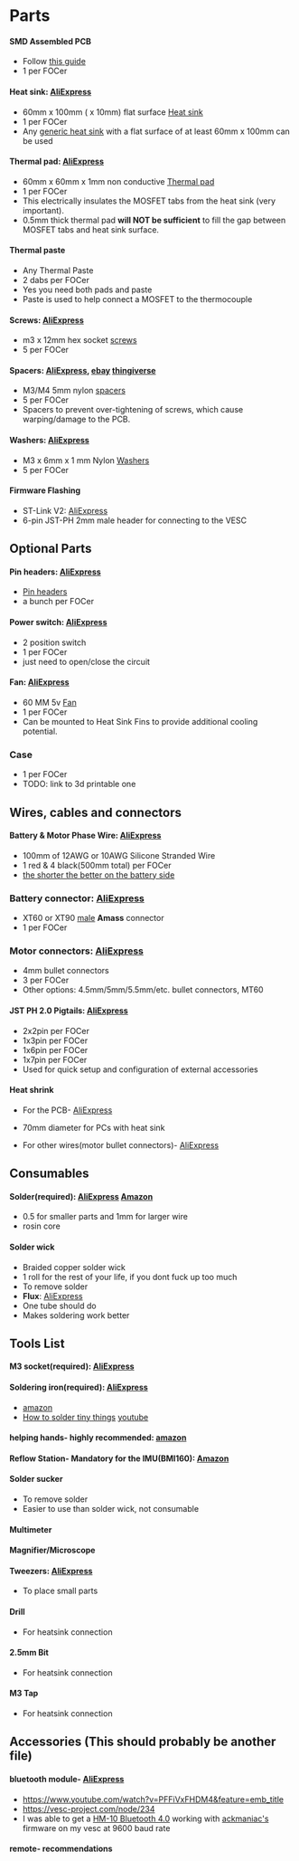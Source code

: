 # Parts

#### **SMD Assembled PCB**

* Follow [this guide](../orderingGuide/readme.md)
* 1 per FOCer

#### **Heat sink**: [AliExpress](https://www.AliExpress.com/item/32951112852.html)

* 60mm x 100mm ( x 10mm) flat surface [Heat sink](./images/heatSink.jpeg)
* 1 per FOCer
* Any [generic heat sink](./images/heatSink.jpeg) with a flat surface of at least 60mm x 100mm can be used

#### **Thermal pad**: [AliExpress](https://www.AliExpress.com/item/32810504639.html)

* 60mm x 60mm x 1mm non conductive [Thermal pad](./images/thermalPad.jpeg)
* 1 per FOCer
* This electrically insulates the MOSFET tabs from the heat sink (very important).
* 0.5mm thick thermal pad **will NOT be sufficient** to fill the gap between MOSFET tabs and heat sink surface.

#### **Thermal paste**

* Any Thermal Paste
* 2 dabs per FOCer
* Yes you need both pads and paste
* Paste is used to help connect a MOSFET to the thermocouple

#### **Screws**: [AliExpress](https://www.AliExpress.com/item/32810872544.html)

* m3 x 12mm hex socket [screws](./images/screws.jpeg)
* 5 per FOCer

#### **Spacers**: [AliExpress](https://www.AliExpress.com/item/33047891996.html),  [ebay](https://www.ebay.com/itm/OD7-5mm-Nylon-Round-Spacer-Standoff-For-M3-thread-Screw-Blot-QTY50/183743008473) [thingiverse](https://www.thingiverse.com/thing:2876367)

* M3/M4 5mm nylon [spacers](./images/spacers.jpeg)
* 5 per FOCer
* Spacers to prevent over-tightening of screws, which cause warping/damage to the PCB.

#### **Washers**: [AliExpress](https://www.AliExpress.com/item/33021883302.html)

* M3 x 6mm x 1 mm Nylon [Washers](./images/washers.jpeg)
* 5 per FOCer

#### **Firmware Flashing**

* ST-Link V2: [AliExpress](https://www.AliExpress.com/item/32792513237.html)
* 6-pin JST-PH 2mm male header for connecting to the VESC

## Optional Parts

#### **Pin headers**:  [AliExpress](https://www.AliExpress.com/item/4000909558952.html)

* [Pin headers](pinHeaders.png)
* a bunch per FOCer

#### **Power switch**: [AliExpress](https://www.AliExpress.com/item/4000358463924.html)

* 2 position switch
* 1 per FOCer
* just need to open/close the circuit

#### **Fan**: [AliExpress](https://www.AliExpress.com/item/32571979071.html)

* 60 MM 5v [Fan](./images/fan.jpeg)
* 1 per FOCer
* Can be mounted to Heat Sink Fins to provide additional cooling potential.

### **Case**

* 1 per FOCer
* TODO: link to 3d printable one

## Wires, cables and connectors

#### **Battery & Motor Phase Wire**: [AliExpress](https://www.AliExpress.com/item/33057076463.html)

* 100mm of 12AWG or 10AWG Silicone Stranded Wire
* 1 red & 4 black(500mm total) per FOCer
* [the shorter the better on the battery side](https://www.youtube.com/watch?v=54bb9zpDdZU)

### **Battery connector**: [AliExpress](https://www.AliExpress.com/item/32546847748.html)

* XT60 or XT90 [male](./images/xt90MvF.jpg) **Amass** connector
* 1 per FOCer

### **Motor connectors**: [AliExpress](https://www.AliExpress.com/item/32926203705.html)

* 4mm bullet connectors
* 3 per FOCer
* Other options: 4.5mm/5mm/5.5mm/etc. bullet connectors, MT60

#### **JST PH 2.0 Pigtails**: [AliExpress](https://www.AliExpress.com/item/32733307616.html)

* 2x2pin per FOCer
* 1x3pin per FOCer
* 1x6pin per FOCer
* 1x7pin per FOCer
* Used for quick setup and configuration of external accessories

#### **Heat shrink**

* For the PCB- [AliExpress](https://a.AliExpress.com/_dUNLfKc)

- 70mm diameter for PCs with heat sink

* For other wires(motor bullet connectors)- [AliExpress](https://www.AliExpress.com/item/33008449230.html)

## Consumables

#### **Solder**(required): [AliExpress](https://www.AliExpress.com/item/32946643268.html) [Amazon](https://www.amazon.com/MG-Chemicals-Leaded-Solder-Pocket/dp/B072JQ1N4G)

* 0.5 for smaller parts and 1mm for larger wire
* rosin core

#### **Solder wick**

* Braided copper solder wick
* 1 roll for the rest of your life, if you dont fuck up too much
* To remove solder
* **Flux**: [AliExpress](https://www.AliExpress.com/item/32828595199.html)
* One tube should do
* Makes soldering work better

## Tools List

#### **M3 socket**(required): [AliExpress](https://www.AliExpress.com/item/32676647238.html)

#### **Soldering iron**(required): [AliExpress](https://www.AliExpress.com/item/4000019437594.html)

* [amazon](https://www.amazon.com/X-Tronic-3020-XTS-Digital-Display-Soldering/dp/B01DGZFSNE)
* [How to solder tiny things](https://www.overclockers.com/how-to-solder-tiny-things/) [youtube](https://youtu.be/b9FC9fAlfQE)

#### **helping hands**- highly recommended: [amazon](https://www.amazon.com/gp/product/B078N9DPQ5)

#### **Reflow Station**- Mandatory for the IMU(BMI160): [Amazon](https://www.amazon.com/Flexzion-Digital-Soldering-Station-Desoldering/dp/B0154G4A28)

#### **Solder sucker**

* To remove solder
* Easier to use than solder wick, not consumable

#### **Multimeter**

#### **Magnifier/Microscope**

#### **Tweezers**: [AliExpress](https://AliExpress.com/item/33019151832.html)

* To place small parts

#### **Drill**

* For heatsink connection

#### **2.5mm Bit**

* For heatsink connection

#### **M3 Tap**

* For heatsink connection

## Accessories (This should probably be another file)

#### **bluetooth module**- [AliExpress](https://www.AliExpress.com/item/32833817130.html)

* <https://www.youtube.com/watch?v=PFFiVxFHDM4&feature=emb_title>
* <https://vesc-project.com/node/234>
* I was able to get a [HM-10 Bluetooth 4.0](https://www.AliExpress.com/item/32888733000.html) working with [ackmaniac's](http://esk8.news/how-to-ackmaniac-esc-tool/) firmware on my vesc at 9600 baud rate

#### **remote**- recommendations
